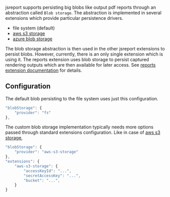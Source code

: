 jsreport supports persisting big blobs like output pdf reports through an abstraction called `Blob storage`. The abstraction is implemented in several extensions which provide particular persistence drivers.

- file system (default)
- [aws s3 storage](https://github.com/jsreport/jsreport-aws-s3-storage)
- [azure blob storage](https://github.com/jsreport/jsreport-azure-storage)

The blob storage abstraction is then used in the other jsreport extensions to persist blobs. However, currently, there is an only single extension which is using it. The reports extension uses blob storage to persist captured rendering outputs which are then available for later access. See [reports extension documentation](/learn/reports) for details.

## Configuration

The default blob persisting to the file system uses just this configuration.
```js
"blobStorage": {
	"provider": "fs"
},
```

The custom blob storage implementation typically needs more options passed through standard extensions configuration. Like in case of [aws s3 storage](https://github.com/jsreport/jsreport-aws-s3-storage),
```js
"blobStorage": {  
	"provider": "aws-s3-storage"
},
"extensions": {
	"aws-s3-storage": {
		"accessKeyId": "...",
		"secretAccessKey": "...",
		"bucket": "...",  
	}	
}	
```
